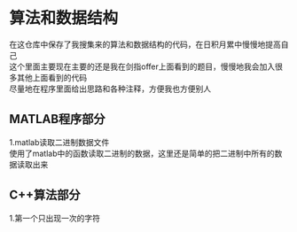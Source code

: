 # 算法和数据结构
  在这仓库中保存了我搜集来的算法和数据结构的代码，在日积月累中慢慢地提高自己<br>
  这个里面主要现在主要的还是我在剑指offer上面看到的题目，慢慢地我会加入很多其他上面看到的代码<br>
  尽量地在程序里面给出思路和各种注释，方便我也方便别人<br>
## MATLAB程序部分
1.matlab读取二进制数据文件<br>
  使用了matlab中的函数读取二进制的数据，这里还是简单的把二进制中所有的数据读取出来<br>
## C++算法部分
1.第一个只出现一次的字符<br>
